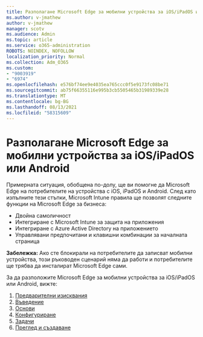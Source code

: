 ```yaml
---
title: Разполагане Microsoft Edge за мобилни устройства за iOS/iPadOS или Android
ms.author: v-jmathew
author: v-jmathew
manager: scotv
ms.audience: Admin
ms.topic: article
ms.service: o365-administration
ROBOTS: NOINDEX, NOFOLLOW
localization_priority: Normal
ms.collection: Adm_O365
ms.custom:
- "9003919"
- "6974"
ms.openlocfilehash: e576bf74ee9e4035ea765ccc0f5e9173fc08be71
ms.sourcegitcommit: ab75f66355116e995b3cb5505465b31989339e28
ms.translationtype: MT
ms.contentlocale: bg-BG
ms.lasthandoff: 08/13/2021
ms.locfileid: "58315609"
---
```

# <a name="deploy-microsoft-edge-for-mobile-for-iosipados-or-android"></a>Разполагане Microsoft Edge за мобилни устройства за iOS/iPadOS или Android

Примерната ситуация, обобщена по-долу, ще ви помогне да Microsoft Edge на потребителите на устройства с iOS, iPadOS и Android. След като изпълните тези стъпки, Microsoft Intune правила ще позволят следните функции на Microsoft Edge за бизнеса:

- Двойна самоличност
- Интегриране с Microsoft Intune за защита на приложения
- Интегриране с Azure Active Directory на приложението
- Управлявани предпочитани и клавишни комбинации за началната страница

**Забележка:** Ако сте блокирали на потребителите да записват мобилни устройства, този ръководен сценарий няма да работи и потребителите ще трябва да инсталират Microsoft Edge сами.

За да разположите Microsoft Edge за мобилни устройства за iOS/iPadOS или Android, вижте:

1. [Предварителни изисквания](https://go.microsoft.com/fwlink/?linkid=2133027)
2. [Въведение](https://go.microsoft.com/fwlink/?linkid=2133520)
3. [Основи](https://go.microsoft.com/fwlink/?linkid=2133421)
4. [Конфигуриране](https://go.microsoft.com/fwlink/?linkid=2133521)
5. [Задачи](https://go.microsoft.com/fwlink/?linkid=2132869)
6. [Преглед и създаване](https://go.microsoft.com/fwlink/?linkid=2133522)
